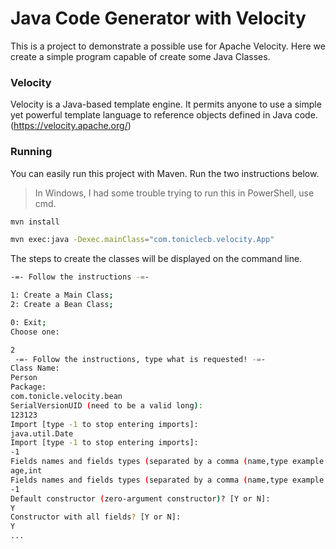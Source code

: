 # Java Code Generator with Velocity
This is a project to demonstrate a possible use for Apache Velocity. Here we create a simple program capable of create some Java Classes.

### Velocity
Velocity is a Java-based template engine. It permits anyone to use a simple yet powerful template language to reference objects defined in Java code. (https://velocity.apache.org/)

### Running
You can easily run this project with Maven. Run the two instructions below.

> In Windows, I had some trouble trying to run this in PowerShell, use cmd.

```sh
mvn install
```
```sh
mvn exec:java -Dexec.mainClass="com.toniclecb.velocity.App"
```

The steps to create the classes will be displayed on the command line.

```sh
-=- Follow the instructions -=-

1: Create a Main Class;
2: Create a Bean Class;

0: Exit;
Choose one:

2
 -=- Follow the instructions, type what is requested! -=-
Class Name:
Person
Package:
com.tonicle.velocity.bean
SerialVersionUID (need to be a valid long):
123123
Import [type -1 to stop entering imports]:
java.util.Date
Import [type -1 to stop entering imports]:
-1
Fields names and fields types (separated by a comma (name,type example: size,float) [type -1 to stop entering fields]:
age,int
Fields names and fields types (separated by a comma (name,type example: size,float) [type -1 to stop entering fields]:
-1
Default constructor (zero-argument constructor)? [Y or N]:
Y
Constructor with all fields? [Y or N]:
Y
...
```
